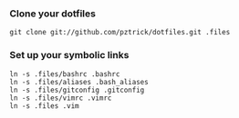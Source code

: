 ### Clone your dotfiles
```
git clone git://github.com/pztrick/dotfiles.git .files
```
                         
### Set up your symbolic links
```
ln -s .files/bashrc .bashrc
ln -s .files/aliases .bash_aliases
ln -s .files/gitconfig .gitconfig
ln -s .files/vimrc .vimrc
ln -s .files .vim
```


